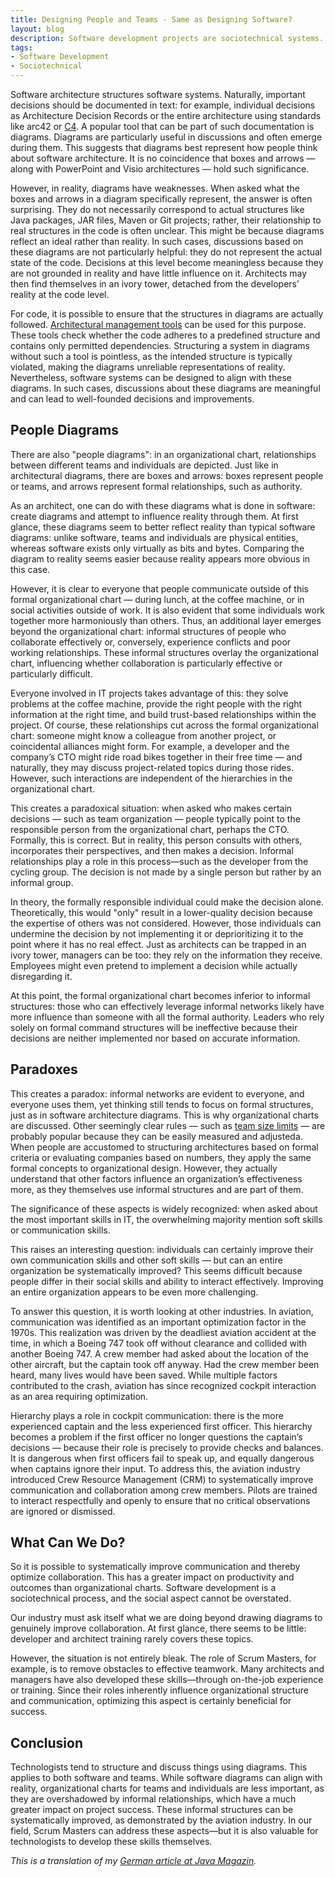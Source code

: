 ```yaml
---
title: Designing People and Teams - Same as Designing Software?
layout: blog
description: Software development projects are sociotechnical systems. They have a technical component - the software - but also a social component, the team that creates the software. Both aspects must be deliberately designed. Can the same concepts be applied to both?
tags:
- Software Development
- Sociotechnical
---
```


Software architecture structures software systems. Naturally,
important decisions should be documented in text: for example,
individual decisions as Architecture Decision Records or the entire
architecture using standards like arc42 or
[C4](https://software-architektur.tv/2021/01/22/folge36.html). A
popular tool that can be part of such documentation is
diagrams. Diagrams are particularly useful in discussions and often
emerge during them. This suggests that diagrams best represent how
people think about software architecture. It is no coincidence that
boxes and arrows — along with PowerPoint and Visio architectures —
hold such significance.

However, in reality, diagrams have weaknesses. When asked what the
boxes and arrows in a diagram specifically represent, the answer is
often surprising. They do not necessarily correspond to actual
structures like Java packages, JAR files, Maven or Git projects;
rather, their relationship to real structures in the code is often
unclear. This might be because diagrams reflect an ideal rather than
reality. In such cases, discussions based on these diagrams are not
particularly helpful: they do not represent the actual state of the
code. Decisions at this level become meaningless because they are not
grounded in reality and have little influence on it. Architects may
then find themselves in an ivory tower, detached from the developers’
reality at the code level.

For code, it is possible to ensure that the structures in diagrams are
actually followed. [Architectural management
tools](https://software-architektur.tv/tags.html#Architecture%20Management)
can be used for this purpose. These tools check whether the code
adheres to a predefined structure and contains only permitted
dependencies. Structuring a system in diagrams without such a tool is
pointless, as the intended structure is typically violated, making the
diagrams unreliable representations of reality. Nevertheless, software
systems can be designed to align with these diagrams. In such cases,
discussions about these diagrams are meaningful and can lead to
well-founded decisions and improvements.

## People Diagrams

There are also "people diagrams": in an organizational chart,
relationships between different teams and individuals are
depicted. Just like in architectural diagrams, there are boxes and
arrows: boxes represent people or teams, and arrows represent formal
relationships, such as authority.

As an architect, one can do with these diagrams what is done in
software: create diagrams and attempt to influence reality through
them. At first glance, these diagrams seem to better reflect reality
than typical software diagrams: unlike software, teams and individuals
are physical entities, whereas software exists only virtually as bits
and bytes. Comparing the diagram to reality seems easier because
reality appears more obvious in this case.

However, it is clear to everyone that people communicate outside of
this formal organizational chart — during lunch, at the coffee
machine, or in social activities outside of work. It is also evident
that some individuals work together more harmoniously than
others. Thus, an additional layer emerges beyond the organizational
chart: informal structures of people who collaborate effectively or,
conversely, experience conflicts and poor working relationships. These
informal structures overlay the organizational chart, influencing
whether collaboration is particularly effective or particularly
difficult.

Everyone involved in IT projects takes advantage of this: they solve
problems at the coffee machine, provide the right people with the
right information at the right time, and build trust-based
relationships within the project. Of course, these relationships cut
across the formal organizational chart: someone might know a colleague
from another project, or coincidental alliances might form. For
example, a developer and the company’s CTO might ride road bikes
together in their free time — and naturally, they may discuss
project-related topics during those rides. However, such interactions
are independent of the hierarchies in the organizational chart.

This creates a paradoxical situation: when asked who makes certain
decisions — such as team organization — people typically point to the
responsible person from the organizational chart, perhaps the
CTO. Formally, this is correct. But in reality, this person consults
with others, incorporates their perspectives, and then makes a
decision. Informal relationships play a role in this process—such as
the developer from the cycling group. The decision is not made by a
single person but rather by an informal group.

In theory, the formally responsible individual could make the decision
alone. Theoretically, this would "only" result in a lower-quality
decision because the expertise of others was not considered. However,
those individuals can undermine the decision by not implementing it or
deprioritizing it to the point where it has no real effect. Just as
architects can be trapped in an ivory tower, managers can be too: they
rely on the information they receive. Employees might even pretend to
implement a decision while actually disregarding it.

At this point, the formal organizational chart becomes inferior to
informal structures: those who can effectively leverage informal
networks likely have more influence than someone with all the formal
authority. Leaders who rely solely on formal command structures will
be ineffective because their decisions are neither implemented nor
based on accurate information.

## Paradoxes

This creates a paradox: informal networks are evident to everyone, and
everyone uses them, yet thinking still tends to focus on formal
structures, just as in software architecture diagrams. This is why
organizational charts are discussed. Other seemingly clear rules —
such as [team size
limits](/2024/10/15/the-dunbar-myth-primates-and-software-teams.html)
— are probably popular because they can be easily measured and
adjusteda. When people are accustomed to structuring architectures
based on formal criteria or evaluating companies based on numbers,
they apply the same formal concepts to organizational design. However,
they actually understand that other factors influence an
organization’s effectiveness more, as they themselves use informal
structures and are part of them.

The significance of these aspects is widely recognized: when asked
about the most important skills in IT, the overwhelming majority
mention soft skills or communication skills.

This raises an interesting question: individuals can certainly improve
their own communication skills and other soft skills — but can an
entire organization be systematically improved? This seems difficult
because people differ in their social skills and ability to interact
effectively. Improving an entire organization appears to be even more
challenging.

To answer this question, it is worth looking at other industries. In
aviation, communication was identified as an important optimization
factor in the 1970s. This realization was driven by the deadliest
aviation accident at the time, in which a Boeing 747 took off without
clearance and collided with another Boeing 747. A crew member had
asked about the location of the other aircraft, but the captain took
off anyway. Had the crew member been heard, many lives would have been
saved. While multiple factors contributed to the crash, aviation has
since recognized cockpit interaction as an area requiring
optimization.

Hierarchy plays a role in cockpit communication: there is the more
experienced captain and the less experienced first officer. This
hierarchy becomes a problem if the first officer no longer questions
the captain’s decisions — because their role is precisely to provide
checks and balances. It is dangerous when first officers fail to speak
up, and equally dangerous when captains ignore their input. To address
this, the aviation industry introduced Crew Resource Management (CRM)
to systematically improve communication and collaboration among crew
members. Pilots are trained to interact respectfully and openly to
ensure that no critical observations are ignored or dismissed.

## What Can We Do?

So it is possible to systematically improve communication and thereby
optimize collaboration. This has a greater impact on productivity and
outcomes than organizational charts. Software development is a
sociotechnical process, and the social aspect cannot be overstated.

Our industry must ask itself what we are doing beyond drawing diagrams
to genuinely improve collaboration. At first glance, there seems to be
little: developer and architect training rarely covers these topics.

However, the situation is not entirely bleak. The role of Scrum
Masters, for example, is to remove obstacles to effective
teamwork. Many architects and managers have also developed these
skills—through on-the-job experience or training. Since their roles
inherently influence organizational structure and communication,
optimizing this aspect is certainly beneficial for success.

## Conclusion

Technologists tend to structure and discuss things using
diagrams. This applies to both software and teams. While software
diagrams can align with reality, organizational charts for teams and
individuals are less important, as they are overshadowed by informal
relationships, which have a much greater impact on project
success. These informal structures can be systematically improved, as
demonstrated by the aviation industry. In our field, Scrum Masters can
address these aspects—but it is also valuable for technologists to
develop these skills themselves.

*This is a translation of my [German article at Java
Magazin](https://entwickler.de/reader/reading/java-magazin/12.2024/b6c31f2883c6c21666efcdfb).*
